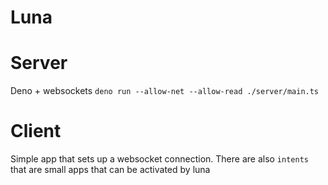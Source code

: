 # Luna

# Server

Deno + websockets
`deno run --allow-net --allow-read ./server/main.ts`

# Client
Simple app that sets up a websocket connection.
There are also `intents` that are small apps that can be activated by luna
